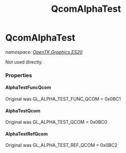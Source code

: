 ﻿---
title: QcomAlphaTest
---

# QcomAlphaTest
_namespace: [OpenTK.Graphics.ES20](N-OpenTK.Graphics.ES20.html)_

Not used directly.



### Properties

#### AlphaTestFuncQcom
Original was GL_ALPHA_TEST_FUNC_QCOM = 0x0BC1
#### AlphaTestQcom
Original was GL_ALPHA_TEST_QCOM = 0x0BC0
#### AlphaTestRefQcom
Original was GL_ALPHA_TEST_REF_QCOM = 0x0BC2

